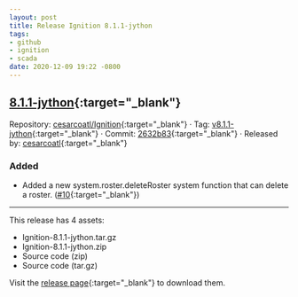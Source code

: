```yaml
---
layout: post
title: Release Ignition 8.1.1-jython
tags:
- github
- ignition
- scada
date: 2020-12-09 19:22 -0800
---
```

## [8.1.1-jython](https://github.com/cesarcoatl/Ignition/releases/tag/v8.1.1-jython){:target="_blank"}

Repository: [cesarcoatl/Ignition](https://github.com/cesarcoatl/Ignition){:target="_blank"} · Tag: [v8.1.1-jython](https://github.com/cesarcoatl/Ignition/releases/tag/v8.1.1-jython){:target="_blank"} · Commit: [2632b83](https://github.com/cesarcoatl/Ignition/commit/2632b83f78af7b69dd867371607f34d61e23accb){:target="_blank"} · Released by: [cesarcoatl](https://github.com/cesarcoatl){:target="_blank"}

### Added

* Added a new system.roster.deleteRoster system function that can delete a roster. ([#10](https://github.com/cesarcoatl/Ignition/issues/10){:target="_blank"})

---

This release has 4 assets:

* Ignition-8.1.1-jython.tar.gz
* Ignition-8.1.1-jython.zip
* Source code (zip)
* Source code (tar.gz)

Visit the [release page](https://github.com/cesarcoatl/Ignition/releases/tag/v8.1.1-jython){:target="_blank"} to download them.
